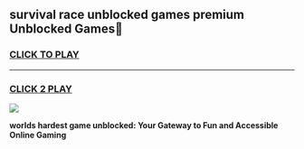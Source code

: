 
## survival race unblocked games premium Unblocked Games👋
<h3>
<a href="https://premium.freeplayer.one?title=survival_race_unblocked_games_premium&ref=16F">CLICK TO PLAY</a></h3>
<hr>

<h3>
<a href="https://premium.freeplayer.one?title=survival_race_unblocked_games_premium&ref=16F">CLICK 2 PLAY</a>
  
</h3>

<a href="https://premium.freeplayer.one?title=survival_race_unblocked_games_premium&ref=16F/"><img src="https://clearcache.store/games.png"></a>


**worlds hardest game unblocked: Your Gateway to Fun and Accessible Online Gaming**
